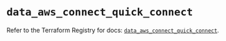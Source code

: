# `data_aws_connect_quick_connect`

Refer to the Terraform Registry for docs: [`data_aws_connect_quick_connect`](https://registry.terraform.io/providers/hashicorp/aws/6.7.0/docs/data-sources/connect_quick_connect).

